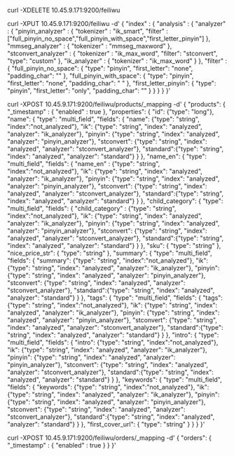 curl -XDELETE 10.45.9.171:9200/feiliwu

curl -XPUT 10.45.9.171:9200/feiliwu -d'
{
    "index" : {
        "analysis" : {
            "analyzer" : {
                "pinyin_analyzer" : {
                    "tokenizer" : "ik_smart",
                    "filter" : ["full_pinyin_no_space","full_pinyin_with_space","first_letter_pinyin"]
                },
                "mmseg_analyzer" : {
                  "tokenizer" : "mmseg_maxword"
                },
                "stconvert_analyzer" : {
                  "tokenizer" : "ik_max_word",
                  "filter": "stconvert",
                  "type": "custom"
                },
                "ik_analyzer" : {
                  "tokenizer" : "ik_max_word"
                }
            },
            "filter" : {
                "full_pinyin_no_space": {
                    "type": "pinyin",
                    "first_letter": "none",
                    "padding_char": ""
                },
                "full_pinyin_with_space": {
                    "type": "pinyin",
                    "first_letter": "none",
                    "padding_char": " "
                },
                "first_letter_pinyin": {
                    "type": "pinyin",
                    "first_letter": "only",
                    "padding_char": ""
                }
            }
        }
    }
}'

curl -XPOST 10.45.9.171:9200/feiliwu/products/_mapping -d'
{
    "products": {
        "_timestamp" : { "enabled" : true },
        "properties": {
            "id": {"type": "long"},
            "name": {
                "type": "multi_field",
                "fields": {
                   "name": {"type": "string", "index":"not_analyzed"},
                   "ik": {"type": "string", "index": "analyzed", "analyzer": "ik_analyzer"},
                   "pinyin": {"type": "string", "index": "analyzed", "analyzer": "pinyin_analyzer"},
                   "stconvert": {"type": "string", "index": "analyzed", "analyzer": "stconvert_analyzer"},
                   "standard":{"type": "string", "index": "analyzed", "analyzer": "standard"}
                }
            },
            "name_en": {
                "type": "multi_field",
                "fields": {
                    "name_en" : {"type": "string", "index":"not_analyzed"},
                    "ik": {"type": "string", "index": "analyzed", "analyzer": "ik_analyzer"},
                    "pinyin": {"type": "string", "index": "analyzed", "analyzer": "pinyin_analyzer"},
                    "stconvert": {"type": "string", "index": "analyzed", "analyzer": "stconvert_analyzer"},
                    "standard":{"type": "string", "index": "analyzed", "analyzer": "standard"}
                }
            },
            "child_category": {
                "type": "multi_field",
                "fields": {
                    "child_category" : {"type": "string", "index":"not_analyzed"},
                    "ik": {"type": "string", "index": "analyzed", "analyzer": "ik_analyzer"},
                    "pinyin": {"type": "string", "index": "analyzed", "analyzer": "pinyin_analyzer"},
                    "stconvert": {"type": "string", "index": "analyzed", "analyzer": "stconvert_analyzer"},
                    "standard":{"type": "string", "index": "analyzed", "analyzer": "standard"}
                }
            },
            "sku": { "type": "string" },
            "nice_price_str": { "type": "string" },
            "summary": {
                "type": "multi_field",
                "fields": {
                   "summary": {"type": "string", "index":"not_analyzed"},
                   "ik": {"type": "string", "index": "analyzed", "analyzer": "ik_analyzer"},
                   "pinyin": {"type": "string", "index": "analyzed", "analyzer": "pinyin_analyzer"},
                   "stconvert": {"type": "string", "index": "analyzed", "analyzer": "stconvert_analyzer"},
                   "standard":{"type": "string", "index": "analyzed", "analyzer": "standard"}
                }
            },
            "tags": {
                "type": "multi_field",
                "fields": {
                   "tags": {"type": "string", "index":"not_analyzed"},
                   "ik": {"type": "string", "index": "analyzed", "analyzer": "ik_analyzer"},
                   "pinyin": {"type": "string", "index": "analyzed", "analyzer": "pinyin_analyzer"},
                   "stconvert": {"type": "string", "index": "analyzed", "analyzer": "stconvert_analyzer"},
                   "standard":{"type": "string", "index": "analyzed", "analyzer": "standard"}
                }
            },
            "intro": {
                "type": "multi_field",
                "fields": {
                   "intro": {"type": "string", "index":"not_analyzed"},
                   "ik": {"type": "string", "index": "analyzed", "analyzer": "ik_analyzer"},
                   "pinyin": {"type": "string", "index": "analyzed", "analyzer": "pinyin_analyzer"},
                   "stconvert": {"type": "string", "index": "analyzed", "analyzer": "stconvert_analyzer"},
                   "standard":{"type": "string", "index": "analyzed", "analyzer": "standard"}
                }
            },
            "keywords": {
                "type": "multi_field",
                "fields": {
                   "keywords": {"type": "string", "index":"not_analyzed"},
                   "ik": {"type": "string", "index": "analyzed", "analyzer": "ik_analyzer"},
                   "pinyin": {"type": "string", "index": "analyzed", "analyzer": "pinyin_analyzer"},
                   "stconvert": {"type": "string", "index": "analyzed", "analyzer": "stconvert_analyzer"},
                   "standard":{"type": "string", "index": "analyzed", "analyzer": "standard"}
                }
            },
            "first_cover_url": { "type": "string" }
        }
    }
}'

curl -XPOST 10.45.9.171:9200/feiliwu/orders/_mapping -d'
{
    "orders": {
        "_timestamp" : { "enabled" : true }
    }
}'
